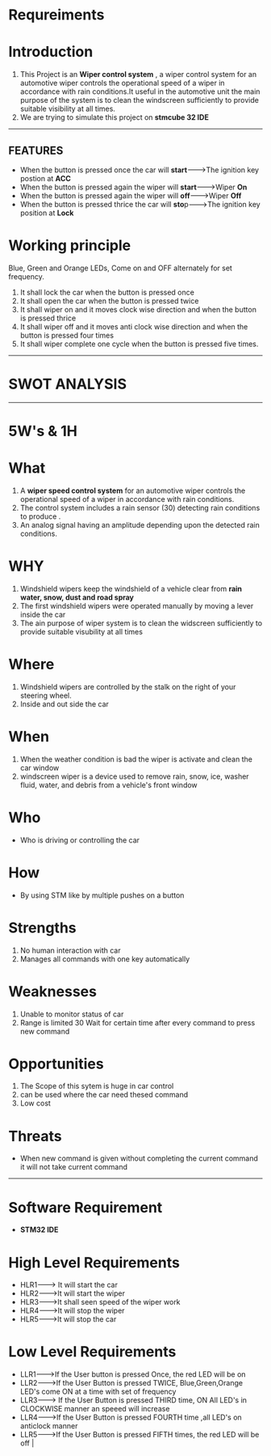 # Requreiments

# Introduction
 1) This Project is an **Wiper control system** , a wiper control system for an automotive wiper controls the operational speed of a wiper in accordance with rain conditions.It useful in the automotive unit the main purpose of the system is to clean the windscreen sufficiently to provide suitable visibility at all times.
 2) We are trying to simulate this project on **stmcube 32 IDE**
 

---

 FEATURES
---
 * When the button is pressed once the car will **start**--->The ignition key postion at **ACC**
 * When the button is pressed again the wiper will **start**--->Wiper **On**
 * When the button is pressed again the wiper will **off**--->Wiper **Off**
 * When the button is pressed thrice the car will **sto**p--->The ignition key position at **Lock**

# Working principle
Blue, Green and Orange LEDs, Come on and OFF alternately for set frequency.  
1) It shall lock the car when the button is pressed once
2) It shall open the car when the button is pressed twice
3) It shall wiper on and it moves clock wise direction and when the button is pressed thrice
4) It shall wiper off and it moves anti clock wise direction and when the button is pressed four times
5) It shall wiper complete one cycle when the button is pressed five times.
---
# SWOT ANALYSIS
---
# 5W's & 1H
# What
1) A **wiper speed control system** for an automotive wiper controls the operational speed of a wiper in accordance with rain conditions. 
2) The control system includes a rain sensor (30) detecting rain conditions to produce . 
3) An analog signal having an amplitude depending upon the detected rain conditions.

# WHY
1) Windshield wipers keep the windshield of a vehicle clear from **rain water, snow, dust and road spray** 
2) The first windshield wipers were operated manually by moving a lever inside the car
3) The ain purpose of wiper system is to clean the widscreen sufficiently to provide suitable visubility at all times

# Where
1) Windshield wipers are controlled by the stalk on the right of your steering wheel. 
2) Inside and out side the car

# When
1) When the weather condition is bad the wiper is activate and clean the car window
2) windscreen wiper is a device used to remove rain, snow, ice, washer fluid, water, and debris from a vehicle's front window

# Who
* Who is driving or controlling the car

# How
* By using STM like by multiple pushes on a button
 
# Strengths
1) No human interaction with car
2) Manages all commands with one key automatically
 
# Weaknesses

1) Unable to monitor status of car
2) Range is limited
30 Wait for certain time after every command to press new command
# Opportunities

1) The Scope of this sytem is huge in car control
2) can be used where  the car need thesed command
3) Low cost
# Threats

* When new command is given without completing the current command it will not take current command
---
 
# Software Requirement
* **STM32 IDE**
# High Level Requirements

* HLR1---> It will start the car
* HLR2--->It will start the wiper  
* HLR3--->It shall seen speed of the wiper work 
* HLR4--->It will stop the wiper 
* HLR5--->It will stop the car 


# Low Level Requirements
 
* LLR1--->If the User button is pressed Once, the red LED will be on
* LLR2--->If the User Button is pressed TWICE, Blue,Green,Orange LED's come ON at a time with set of frequency 
* LLR3---> If the User Button is pressed THIRD time, ON All LED's in CLOCKWISE manner an speeed will increase
* LLR4--->If the User Button is pressed FOURTH time ,all LED's on anticlock manner
* LLR5--->If the User Button is pressed FIFTH times, the red LED will be off | 
